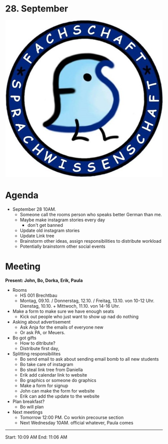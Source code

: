 # 28. September

![Logo](logo.jpg)

# Agenda

- September 28 10AM. 
    - Someone call the rooms person who speaks better German than me. 
    - Maybe make instagram stories every day 
         - don't get banned
    - Update old instagram stories
    - Update Link tree
    - Brainstorm other ideas, assign responsibilities to distribute workload
    - Potentially brainstorm other social events

# Meeting

**Present: John, Bo, Dorka, Erik, Paula**

- Rooms
    - HS 001 Brechtbau
    - Montag, 09.10. / Donnerstag, 12.10. / Freitag, 13.10. von 10-12 Uhr. Dienstag, 10.10. + Mittwoch, 11.10. von 14-16 Uhr.
- Make a form to make sure we have enough seats
    - Kick out people who just want to show up nad do nothing
- Asking about advertisement
    - Ask Anja for the emails of everyone new
    - Or ask PA, or Meuers. 
- Bo got gifts
    - How to ditribute?
    - Distribute first day, 
- Splitting responsibilites
    - Bo send email to ask about sending email bomb to all new students
    - Bo take care of instagram
    - Bo steal link tree from Daniella
    - Erik add calendar link to website
    - Bo graphics or someone do graphics
    - Make a form for signup
    - John can make the form for website
    - Erik can add the update to the website
- Plan breakfast?
    - Bo will plan
- Next meetings
    - Tomorrow  12:00  PM.  Co workin precourse section
    - Next Wednesday 10AM.  official whatever, Paula comes
    
---
Start: 10:09 AM 
End: 11:06 AM


